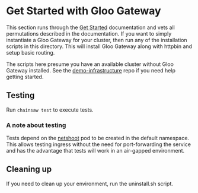 # Get Started with Gloo Gateway
This section runs through the [Get Started](https://docs.solo.io/gateway/latest/quickstart/) documentation and vets all permutations described in the documentation.  If you want to simply instantiate a Gloo Gateway for your cluster, then run any of the installation scripts in this directory.  This will install Gloo Gateway along with httpbin and setup basic routing.

The scripts here presume you have an available cluster without Gloo Gateway installed.  See the [demo-infrastructure](https://github.com/solo-io/demo-infrastructure) repo if you need help getting started.

## Testing
Run `chainsaw test` to execute tests.

### A note about testing
Tests depend on the [netshoot](https://github.com/nicolaka/netshoot) pod to be created in the default namespace.  This allows testing ingress without the need for port-forwarding the service and has the advantage that tests will work in an air-gapped environment.  

## Cleaning up 
If you need to clean up your environment, run the uninstall.sh script.
